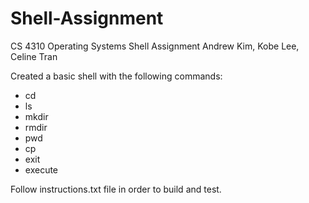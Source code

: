# Shell-Assignment
CS 4310 Operating Systems Shell Assignment
Andrew Kim, Kobe Lee, Celine Tran

Created a basic shell with the following commands: 
- cd
- ls
- mkdir
- rmdir
- pwd
- cp
- exit
- execute

Follow instructions.txt file in order to build and test. 
